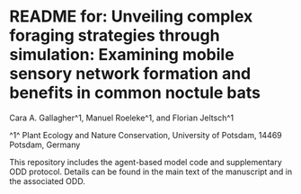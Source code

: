 # README for: Unveiling complex foraging strategies through simulation: Examining mobile sensory network formation and benefits in common noctule bats  

Cara A. Gallagher^1, Manuel Roeleke^1, and Florian Jeltsch^1

^1^ Plant Ecology and Nature Conservation, University of Potsdam, 14469 Potsdam, Germany

This repository includes the agent-based model code and supplementary ODD protocol. Details can be found in the main text of the manuscript and in the associated ODD.
